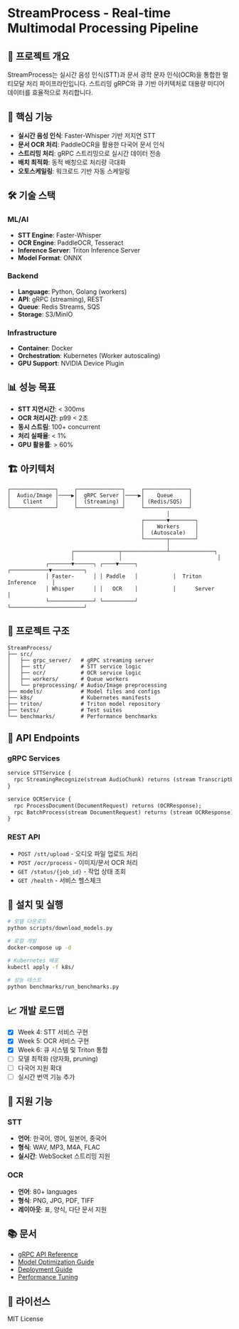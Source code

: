 # StreamProcess - Real-time Multimodal Processing Pipeline

## 🎯 프로젝트 개요
StreamProcess는 실시간 음성 인식(STT)과 문서 광학 문자 인식(OCR)을 통합한 멀티모달 처리 파이프라인입니다. 스트리밍 gRPC와 큐 기반 아키텍처로 대용량 미디어 데이터를 효율적으로 처리합니다.

## 🚀 핵심 기능
- **실시간 음성 인식**: Faster-Whisper 기반 저지연 STT
- **문서 OCR 처리**: PaddleOCR을 활용한 다국어 문서 인식
- **스트리밍 처리**: gRPC 스트리밍으로 실시간 데이터 전송
- **배치 최적화**: 동적 배칭으로 처리량 극대화
- **오토스케일링**: 워크로드 기반 자동 스케일링

## 🛠️ 기술 스택
### ML/AI
- **STT Engine**: Faster-Whisper
- **OCR Engine**: PaddleOCR, Tesseract
- **Inference Server**: Triton Inference Server
- **Model Format**: ONNX

### Backend
- **Language**: Python, Golang (workers)
- **API**: gRPC (streaming), REST
- **Queue**: Redis Streams, SQS
- **Storage**: S3/MinIO

### Infrastructure
- **Container**: Docker
- **Orchestration**: Kubernetes (Worker autoscaling)
- **GPU Support**: NVIDIA Device Plugin

## 📊 성능 목표
- **STT 지연시간**: < 300ms
- **OCR 처리시간**: p99 < 2초
- **동시 스트림**: 100+ concurrent
- **처리 실패율**: < 1%
- **GPU 활용률**: > 60%

## 🏗️ 아키텍처
```
┌──────────────┐     ┌──────────────┐     ┌──────────────┐
│  Audio/Image │────▶│  gRPC Server │────▶│    Queue     │
│    Client    │     │  (Streaming) │     │ (Redis/SQS)  │
└──────────────┘     └──────────────┘     └──────────────┘
                                                  │
                                          ┌───────▼────────┐
                                          │    Workers     │
                                          │  (Autoscale)   │
                                          └───────┬────────┘
                                                  │
                    ┌──────────────┬──────────────┴──────────────┐
                    │              │                              │
            ┌───────▼──────┐ ┌────▼─────┐           ┌────────────▼──────────┐
            │ Faster-      │ │ Paddle   │           │  Triton Inference     │
            │ Whisper      │ │   OCR    │           │      Server           │
            └──────────────┘ └──────────┘           └───────────────────────┘
```

## 📁 프로젝트 구조
```
StreamProcess/
├── src/
│   ├── grpc_server/   # gRPC streaming server
│   ├── stt/           # STT service logic
│   ├── ocr/           # OCR service logic
│   ├── workers/       # Queue workers
│   └── preprocessing/ # Audio/Image preprocessing
├── models/            # Model files and configs
├── k8s/               # Kubernetes manifests
├── triton/            # Triton model repository
├── tests/             # Test suites
└── benchmarks/        # Performance benchmarks
```

## 🚦 API Endpoints

### gRPC Services
```protobuf
service STTService {
  rpc StreamingRecognize(stream AudioChunk) returns (stream TranscriptEvent);
}

service OCRService {
  rpc ProcessDocument(DocumentRequest) returns (OCRResponse);
  rpc BatchProcess(stream DocumentRequest) returns (stream OCRResponse);
}
```

### REST API
- `POST /stt/upload` - 오디오 파일 업로드 처리
- `POST /ocr/process` - 이미지/문서 OCR 처리
- `GET /status/{job_id}` - 작업 상태 조회
- `GET /health` - 서비스 헬스체크

## 🔧 설치 및 실행
```bash
# 모델 다운로드
python scripts/download_models.py

# 로컬 개발
docker-compose up -d

# Kubernetes 배포
kubectl apply -f k8s/

# 성능 테스트
python benchmarks/run_benchmarks.py
```

## 📈 개발 로드맵
- [x] Week 4: STT 서비스 구현
- [x] Week 5: OCR 서비스 구현
- [x] Week 6: 큐 시스템 및 Triton 통합
- [ ] 모델 최적화 (양자화, pruning)
- [ ] 다국어 지원 확대
- [ ] 실시간 번역 기능 추가

## 🎯 지원 기능
### STT
- **언어**: 한국어, 영어, 일본어, 중국어
- **형식**: WAV, MP3, M4A, FLAC
- **실시간**: WebSocket 스트리밍 지원

### OCR
- **언어**: 80+ languages
- **형식**: PNG, JPG, PDF, TIFF
- **레이아웃**: 표, 양식, 다단 문서 지원

## 📚 문서
- [gRPC API Reference](./docs/grpc_api.md)
- [Model Optimization Guide](./docs/optimization.md)
- [Deployment Guide](./docs/deployment.md)
- [Performance Tuning](./docs/performance.md)

## 📄 라이선스
MIT License